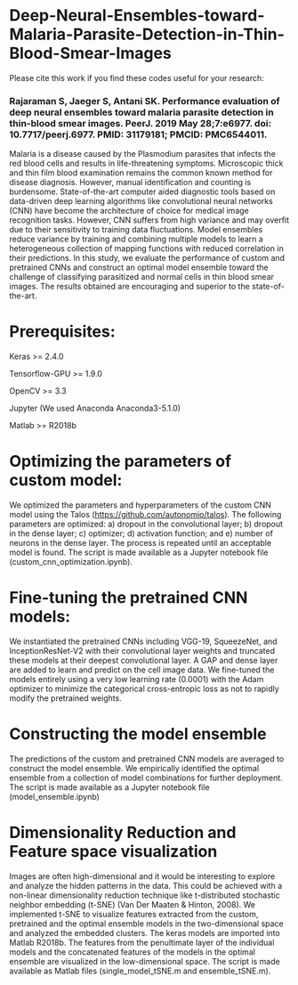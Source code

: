 # Deep-Neural-Ensembles-toward-Malaria-Parasite-Detection-in-Thin-Blood-Smear-Images

Please cite this work if you find these codes useful for your research:

### Rajaraman S, Jaeger S, Antani SK. Performance evaluation of deep neural ensembles toward malaria parasite detection in thin-blood smear images. PeerJ. 2019 May 28;7:e6977. doi: 10.7717/peerj.6977. PMID: 31179181; PMCID: PMC6544011.

Malaria is a disease caused by the Plasmodium parasites that infects the red blood cells and results in life-threatening symptoms. Microscopic thick and thin film blood examination remains the common known method for disease diagnosis. However, manual identification and counting is burdensome. State-of-the-art computer aided diagnostic tools based on data-driven deep learning algorithms like convolutional neural networks (CNN) have become the architecture of choice for medical image recognition tasks. However, CNN suffers from high variance and may overfit due to their sensitivity to training data fluctuations. Model ensembles reduce variance by training and combining multiple models to learn a heterogeneous collection of mapping functions with reduced correlation in their predictions. In this study, we evaluate the performance of custom and pretrained CNNs and construct an optimal model ensemble toward the challenge of classifying parasitized and normal cells in thin blood smear images. The results obtained are encouraging and superior to the state-of-the-art. 

# Prerequisites:

Keras >= 2.4.0

Tensorflow-GPU >= 1.9.0

OpenCV >= 3.3

Jupyter (We used Anaconda Anaconda3-5.1.0)

Matlab >= R2018b

# Optimizing the parameters of custom model:

We optimized the parameters and hyperparameters of the custom CNN model using the Talos (https://github.com/autonomio/talos). The following parameters are optimized: a) dropout in the convolutional layer; b) dropout in the dense layer; c) optimizer; d) activation function; and e) number of neurons in the dense layer. The process is repeated until an acceptable model is found. The script is made available as a Jupyter notebook file (custom_cnn_optimization.ipynb).

# Fine-tuning the pretrained CNN models:

We instantiated the pretrained CNNs including VGG-19, SqueezeNet, and InceptionResNet-V2 with their convolutional layer weights and truncated these models at their deepest convolutional layer. A GAP and dense layer are added to learn and predict on the cell image data.  We fine-tuned the models entirely using a very low learning rate (0.0001) with the Adam optimizer to minimize the categorical cross-entropic loss as not to rapidly modify the pretrained weights. 

# Constructing the model ensemble

The predictions of the custom and pretrained CNN models are averaged to construct the model ensemble. We empirically identified the optimal ensemble from a collection of model combinations for further deployment. The script is made available as a Jupyter notebook file (model_ensemble.ipynb)
 
# Dimensionality Reduction and Feature space visualization
Images are often high-dimensional and it would be interesting to explore and analyze the hidden patterns in the data. This could be achieved with a non-linear dimensionality reduction technique like t-distributed stochastic neighbor embedding (t-SNE) (Van Der Maaten & Hinton, 2008). We implemented t-SNE to visualize features extracted from the custom, pretrained and the optimal ensemble models in the two-dimensional space and analyzed the embedded clusters. The keras models are imported into Matlab R2018b. The features from the penultimate layer of the individual models and the concatenated features of the models in the optimal ensemble are visualized in the low-dimensional space. The script is made available as Matlab files (single_model_tSNE.m and ensemble_tSNE.m). 
